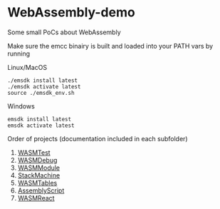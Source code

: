 # WebAssembly-demo
Some small PoCs about WebAssembly

Make sure the emcc binairy is built and loaded into your PATH vars by running

Linux/MacOS

```shell
./emsdk install latest
./emsdk activate latest
source ./emsdk_env.sh
```

Windows

```shell
emsdk install latest
emsdk activate latest
```

Order of projects (documentation included in each subfolder)
1. [WASMTest](https://github.com/JellyBeans01/WebAssembly-demo/tree/develop/WASMTest)
2. [WASMDebug](https://github.com/JellyBeans01/WebAssembly-demo/tree/develop/WASMDebug)
3. [WASMModule](https://github.com/JellyBeans01/WebAssembly-demo/tree/develop/WASMModule)
4. [StackMachine](https://github.com/JellyBeans01/WebAssembly-demo/tree/develop/StackMachine)
5. [WASMTables](https://github.com/JellyBeans01/WebAssembly-demo/tree/develop/WASMTables)
6. [AssemblyScript](https://github.com/JellyBeans01/WebAssembly-demo/tree/develop/AssemblyScript)
7. [WASMReact](https://github.com/JellyBeans01/WebAssembly-demo/tree/develop/WASMReact)
